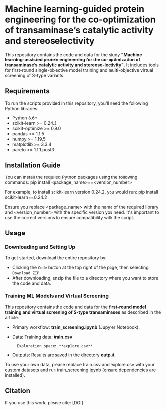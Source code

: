 # Machine learning-guided protein engineering for the co-optimization of transaminase’s catalytic activity and stereoselectivity
This repository contains the code and data for the study **"Machine learning-assisted protein engineering for the co-optimization of transaminase’s catalytic activity and stereose-lectivity"**. It includes tools for first-round single-objective model training and multi-objective virtual screening of S-type variants.

## Requirements
To run the scripts provided in this repository, you'll need the following Python libraries:
- Python  3.6+
- scikit-learn >= 0.24.2
- scikit-optimize >= 0.9.0
- pandas >= 1.1.5
- numpy >= 1.19.5
- matplotlib >= 3.3.4
- pareto >= 1.1.1.post3

## Installation Guide

You can install the required Python packages using the following commands: 
pip install <package_name>==<version_number>

For example, to install scikit-learn version 0.24.2, you would run:
pip install scikit-learn==0.24.2

Ensure you replace <package_name> with the name of the required library and <version_number> with the specific version you need. It's important to use the correct versions to ensure compatibility with the script.

## Usage
### Downloading and Setting Up
   To get started, download the entire repository by:
   - Clicking the `Code` button at the top right of the page, then selecting `Download ZIP`.
   - After downloading, unzip the file to a directory where you want to store the code and data.

### Training ML Models and Virtual Screening
   This repository contains the code and data for the **first-round model training and virtual screening of S-type transaminases** as described in the article.
   - Primary workflow: **train_screening.ipynb** (Jupyter Notebook).
   - Data: Training data: **train.csv**

           Exploration space: **explore.csv**
   - Outputs: Results are saved in the directory **output**.

   To use your own data, please replace train.csv and explore.csv with your custom datasets and run train_screening.ipynb (ensure dependencies are installed).

## Citation
If you use this work, please cite: [DOI]

